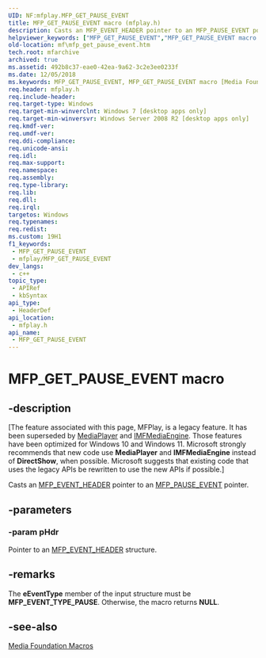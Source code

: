 ```yaml
---
UID: NF:mfplay.MFP_GET_PAUSE_EVENT
title: MFP_GET_PAUSE_EVENT macro (mfplay.h)
description: Casts an MFP_EVENT_HEADER pointer to an MFP_PAUSE_EVENT pointer.
helpviewer_keywords: ["MFP_GET_PAUSE_EVENT","MFP_GET_PAUSE_EVENT macro [Media Foundation]","mf.mfp_get_pause_event","mfplay/MFP_GET_PAUSE_EVENT"]
old-location: mf\mfp_get_pause_event.htm
tech.root: mfarchive
archived: true
ms.assetid: 492b8c37-eae0-42ea-9a62-3c2e3ee0233f
ms.date: 12/05/2018
ms.keywords: MFP_GET_PAUSE_EVENT, MFP_GET_PAUSE_EVENT macro [Media Foundation], mf.mfp_get_pause_event, mfplay/MFP_GET_PAUSE_EVENT
req.header: mfplay.h
req.include-header: 
req.target-type: Windows
req.target-min-winverclnt: Windows 7 [desktop apps only]
req.target-min-winversvr: Windows Server 2008 R2 [desktop apps only]
req.kmdf-ver: 
req.umdf-ver: 
req.ddi-compliance: 
req.unicode-ansi: 
req.idl: 
req.max-support: 
req.namespace: 
req.assembly: 
req.type-library: 
req.lib: 
req.dll: 
req.irql: 
targetos: Windows
req.typenames: 
req.redist: 
ms.custom: 19H1
f1_keywords:
 - MFP_GET_PAUSE_EVENT
 - mfplay/MFP_GET_PAUSE_EVENT
dev_langs:
 - c++
topic_type:
 - APIRef
 - kbSyntax
api_type:
 - HeaderDef
api_location:
 - mfplay.h
api_name:
 - MFP_GET_PAUSE_EVENT
---
```


# MFP_GET_PAUSE_EVENT macro


## -description

\[The feature associated with this page, MFPlay, is a legacy feature. It has been superseded by [MediaPlayer](/uwp/api/Windows.Media.Playback.MediaPlayer) and  [IMFMediaEngine](/windows/win32/api/mfmediaengine/nn-mfmediaengine-imfmediaengine). Those features have been optimized for Windows 10 and Windows 11. Microsoft strongly recommends that new code use **MediaPlayer** and **IMFMediaEngine** instead of **DirectShow**, when possible. Microsoft suggests that existing code that uses the legacy APIs be rewritten to use the new APIs if possible.\]


Casts an <a href="/windows/desktop/api/mfplay/ns-mfplay-mfp_event_header">MFP_EVENT_HEADER</a> pointer to an <a href="/windows/desktop/api/mfplay/ns-mfplay-mfp_pause_event">MFP_PAUSE_EVENT</a> pointer.

## -parameters

### -param pHdr

Pointer to an <a href="/windows/desktop/api/mfplay/ns-mfplay-mfp_event_header">MFP_EVENT_HEADER</a> structure.

## -remarks

The <b>eEventType</b> member of the input structure must be <b>MFP_EVENT_TYPE_PAUSE</b>. Otherwise, the macro returns <b>NULL</b>.

## -see-also

<a href="/windows/desktop/medfound/media-foundation-macros">Media Foundation Macros</a>
